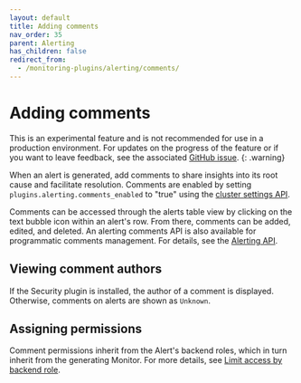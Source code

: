 ```yaml
---
layout: default
title: Adding comments
nav_order: 35
parent: Alerting
has_children: false
redirect_from:
  - /monitoring-plugins/alerting/comments/
---
```


# Adding comments

This is an experimental feature and is not recommended for use in a production environment. For updates on the progress of the feature or if you want to leave feedback, see the associated [GitHub issue](https://github.com/opensearch-project/OpenSearch-Dashboards/issues/6999).
{: .warning}

When an alert is generated, add comments to share insights into its root cause and facilitate resolution. Comments are enabled by setting `plugins.alerting.comments_enabled` to "true" using the [cluster settings API]({{site.url}}{{site.baseurl}}/observing-your-data/alerting/settings/).

Comments can be accessed through the alerts table view by clicking on the text bubble icon within an alert's row. From there, comments can be added, edited, and deleted. An alerting comments API is also available for programmatic comments management. For details, see the [Alerting API]({{site.url}}{{site.baseurl}}/observing-your-data/alerting/api/).

## Viewing comment authors

If the Security plugin is installed, the author of a comment is displayed. Otherwise, comments on alerts are shown as `Unknown`.

## Assigning permissions

Comment permissions inherit from the Alert's backend roles, which in turn inherit from the generating Monitor. For more details, see [Limit access by backend role]({{site.url}}{{site.baseurl}}/observing-your-data/alerting/security/#advanced-limit-access-by-backend-role).
